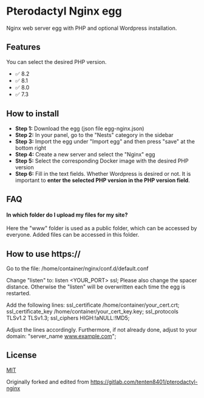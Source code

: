 
# Pterodactyl Nginx egg

Nginx web server egg with PHP and optional Wordpress installation.


## Features
You can select the desired PHP version.
- ✅ 8.2
- ✅ 8.1
- ✅ 8.0
- ✅ 7.3


## How to install
- **Step 1:** Download the egg (json file egg-nginx.json)
- **Step 2:** In your panel, go to the "Nests" category in the sidebar
- **Step 3:** Import the egg under "Import egg" and then press "save" at the bottom right
- **Step 4:** Create a new server and select the "Nginx" egg
- **Step 5:** Select the corresponding Docker image with the desired PHP version
- **Step 6:** Fill in the text fields. Whether Wordpress is desired or not. It is important to **enter the selected PHP version in the PHP version field**.


## FAQ

#### In which folder do I upload my files for my site?
Here the "www" folder is used as a public folder, which can be accessed by everyone. Added files can be accessed in this folder.


## How to use https://
Go to the file: /home/container/nginx/conf.d/default.conf

Change "listen" to: listen <YOUR_PORT> ssl;
Please also change the spacer distance. Otherwise the "listen" will be overwritten each time the egg is restarted.

Add the following lines:
    ssl_certificate /home/container/your_cert.crt;
    ssl_certificate_key /home/container/your_cert_key.key;
    ssl_protocols TLSv1.2 TLSv1.3;
    ssl_ciphers HIGH:!aNULL:!MD5;

Adjust the lines accordingly.
Furthermore, if not already done, adjust to your domain: "server_name www.example.com";


## License
[MIT](https://choosealicense.com/licenses/mit/)

Originally forked and edited from https://gitlab.com/tenten8401/pterodactyl-nginx
